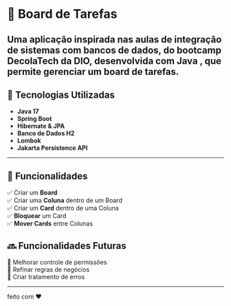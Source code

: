 # 📌 Board de Tarefas  

Uma aplicação inspirada nas aulas de integração de sistemas com bancos de dados, do bootcamp **DecolaTech** da **DIO**, desenvolvida com **Java** , que permite gerenciar um **board de tarefas**. 
---

## 🚀 Tecnologias Utilizadas  
- **Java 17**  
- **Spring Boot**  
- **Hibernate & JPA**  
- **Banco de Dados H2**  
- **Lombok**  
- **Jakarta Persistence API**  

---

## 📌 Funcionalidades  
✅ Criar um **Board**  
✅ Criar uma **Coluna** dentro de um Board  
✅ Criar um **Card** dentro de uma Coluna  
✅ **Bloquear** um Card  
✅ **Mover Cards** entre Colunas  

## 🔜 **Funcionalidades Futuras**  
🔹 Melhorar controle de permissões  
🔹 Refinar regras de negócios  
🔹 Criar tratamento de erros

---
feito com ❤️
